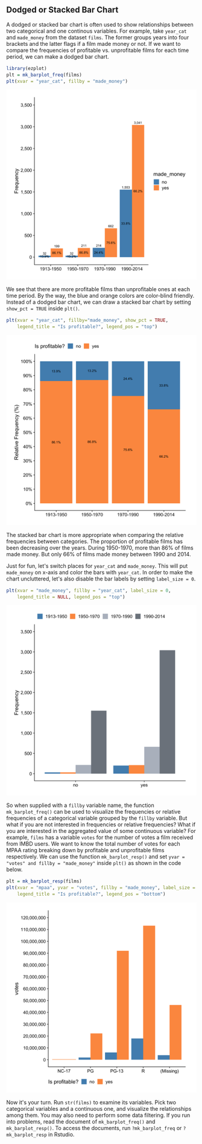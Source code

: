 ## Dodged or Stacked Bar Chart

A dodged or stacked bar chart is often used to show relationships between two 
categorical and one continous variables. For example, take `year_cat` and `made_money` from the dataset `films`. The former groups years into four brackets and the latter flags if a film made money or not. If we want to compare the frequencies of profitable vs. unprofitable films for each time period, we can make a dodged bar chart.


```r
library(ezplot)
plt = mk_barplot_freq(films)
plt(xvar = "year_cat", fillby = "made_money")
```

![Number of Profitable vs. Unprofitable Films for Each Time Period](images/barplot_dodged-1.png)
 
We see that there are more profitable films than unprofitable ones at each time 
period. By the way, the blue and orange colors are color-blind friendly. Instead of a dodged bar chart, we can draw a stacked bar chart by setting `show_pct = TRUE` inside `plt()`.


```r
plt(xvar = "year_cat", fillby="made_money", show_pct = TRUE, 
    legend_title = "Is profitable?", legend_pos = "top")
```

![Percents of Profitable vs. Unprofitable Films for Each Time Period](images/barplot_stacked-1.png)

The stacked bar chart is more appropriate when comparing the relative frequencies
between categories. The proportion of profitable films has been decreasing
over the years. During 1950-1970, more than 86% of films made money. But only 66% of films made money between 1990 and 2014. 

Just for fun, let's switch places for `year_cat` and `made_money`. This will put
`made_money` on x-axis and color the bars with `year_cat`. In order to make the chart uncluttered, let's also disable the bar labels by setting `label_size = 0`.


```r
plt(xvar = "made_money", fillby = "year_cat", label_size = 0,
    legend_title = NULL, legend_pos = "top")
```

![Number of Films at Each Period between Profitable and Unprofitable Films](images/barplot_dodged_p2-1.png)

So when supplied with a `fillby` variable name, the function `mk_barplot_freq()` can be used to visualize the frequencies or relative frequencies of a categorical variable grouped by the `fillby` variable. But what if you are not interested in
frequencies or relative frequencies? What if you are interested in the aggregated value of some continuous variable? For example, `films` has a variable `votes` for the number of votes a film received from IMBD users. We want to know the total number of votes for each MPAA rating breaking down by profitable and unprofitable
films respectively. We can use the function `mk_barplot_resp()` and set `yvar = "votes" and fillby = "made_money"` inside `plt()` as shown in the code below. 


```r
plt = mk_barplot_resp(films)
plt(xvar = "mpaa", yvar = "votes", fillby = "made_money", label_size = 0, 
    legend_title = "Is profitable?", legend_pos = "bottom")
```

![Votes of Profitable and Unprofitable Films for each MAPP rating](images/barplot_dodged_p3-1.png)

Now it's your turn. Run `str(films)` to examine its variables. Pick two 
categorical variables and a continuous one, and visualize the relationships 
among them. You may also need to perform some data filtering. If you run into 
problems, read the document of `mk_barplot_freq()` and `mk_barplot_resp()`. 
To access the documents, run `?mk_barplot_freq` or `?mk_barplot_resp` in Rstudio.
